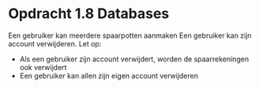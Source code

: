 # Opdracht 1.8 Databases

Een gebruiker kan meerdere spaarpotten aanmaken
Een gebruiker kan zijn account verwijderen. Let op:
- Als een gebruiker zijn account verwijdert, worden de spaarrekeningen ook verwijdert
- Een gebruiker kan allen zijn eigen account verwijderen